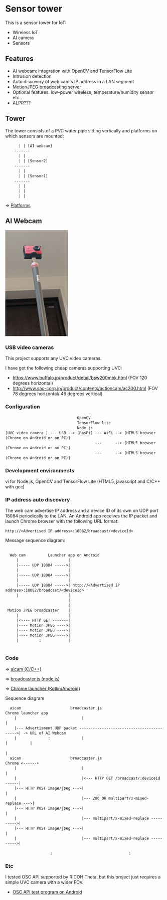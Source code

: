# Sensor tower

This is a sensor tower for IoT:

- Wireless IoT
- AI camera
- Sensors

## Features

- AI webcam: integration with OpenCV and TensorFlow Lite
- Intrusion detection
- Auto discovery of web cam's IP address in a LAN segment
- MotionJPEG broadcasting server
- Optional features: low-power wireless, temperature/humidity sensor etc..
- ALPR???

## Tower

The tower consists of a PVC water pipe sitting vertically and platforms on which sensors are mounted:

```
      | | [AI webcam}
    -------
      | |
      | | [Sensor2]
    -------
      | |
      | | [Sensor1]
    -------
      | |
      | |
      | |
```

=> [Platforms](./blender)

## AI Webcam
 
 <img src="./doc/uvc_camera.png" width=200px>
 
### USB video cameras

This project supports any UVC video cameras.

I have got the following cheap cameras supporting UVC:
- https://www.buffalo.jp/product/detail/bsw200mbk.html (FOV 120 degrees horizontal)
- http://www.sac-corp.jp/product/contents/actioncam/ac200.html (FOV 78 degrees horizontal/ 46 degrees vertical)

### Configuration

```
                                OpenCV
                                TensorFlow lite
                                Node.js
[UVC video camera ] --- USB --> [RasPi] --- WiFi --> [HTML5 browser (Chrome on Android or on PC)]
                                        ---      --> [HTML5 browser (Chrome on Android or on PC)]
                                        ---      --> [HTML5 browser (Chrome on Android or on PC)]
```

### Development environments

vi for Node.js, OpenCV and TensorFlow Lite (HTML5, javascript and C/C++ with gcc)

### IP address auto discovery

The web cam advertise IP address and a device ID of its own on UDP port 18084 periodically to the LAN. An Android app receives the IP packet and launch Chrome browser with the following URL format: 

```
http://<Advertised IP address>:18082/broadcast/<deviceId>
```

Message sequence diagram:
```

  Web cam          Launcher app on Android
     |                      |
     |----- UDP 18084 ----->|
     |                      |
     |----- UDP 18084 ----->|
     |                      |
     |----- UDP 18084 ----->| http://<Advertised IP address>:18082/broadcast/<deviceId>
     |                      |
                            |
                            |
 Motion JPEG broadcaster    |
     |                      |
     |<---- HTTP GET -------|
     |---- Motion JPEG ---->|
     |---- Motion JPEG ---->|
     |---- Motion JPEG ---->|
     |         :            |
     
```

### Code

=> [aicam (C/C++)](./raspi/cpp)

=> [broadcaster.js (node.js)](./raspi/node)

=> [Chrome launcher (Kotlin/Android)](./android)

Sequence diagram
```
  aicam                      broadcaster.js                        Chrome launcher app
    |                             |                                         |
    |--- Advertisment UDP packet ------------------------------------------>| -> URL of AI Webcam
    |              :              |                                         |          |
                                                                                       |
  aicam                      broadcaster.js                              Chrome <------+
    |                             |                                         |
    |                             |<--- HTTP GET /broadcast/:deviceid ------|
    |--- HTTP POST image/jpeg --->|                                         |
    |                             |--- 200 OK multipart/x-mixed-replace --->|
    |--- HTTP POST image/jpeg --->|                                         |
    |                             |--- multipart/x-mixed-replace ---------->|
    |--- HTTP POST image/jpeg --->|                                         |
    |                             |--- multipart/x-mixed-replace ---------->|

                    :                                  :
```

### Etc

I tested OSC API supported by RICOH Theta, but this project just requires a simple UVC camera with a wider FOV.

- [OSC API test program on Android](./etc)
